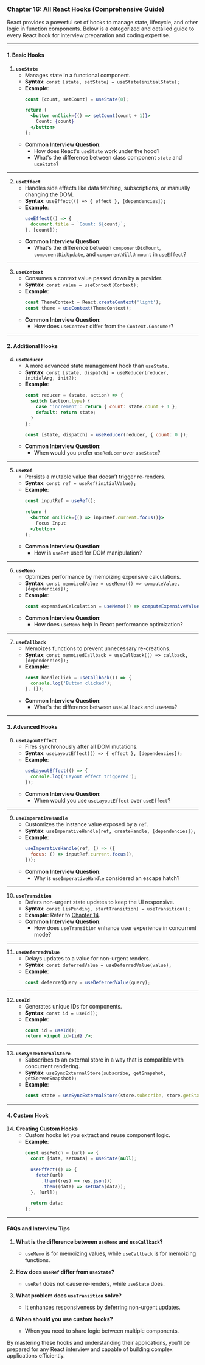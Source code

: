 ### **Chapter 16: All React Hooks (Comprehensive Guide)**

React provides a powerful set of hooks to manage state, lifecycle, and other logic in function components. Below is a categorized and detailed guide to every React hook for interview preparation and coding expertise.

---

#### **1. Basic Hooks**

1. **`useState`**
   - Manages state in a functional component.
   - **Syntax**: `const [state, setState] = useState(initialState);`
   - **Example**:
     ```jsx
     const [count, setCount] = useState(0);

     return (
       <button onClick={() => setCount(count + 1)}>
         Count: {count}
       </button>
     );
     ```
   - **Common Interview Question**: 
     - How does React's `useState` work under the hood?
     - What's the difference between class component `state` and `useState`?

---

2. **`useEffect`**
   - Handles side effects like data fetching, subscriptions, or manually changing the DOM.
   - **Syntax**: `useEffect(() => { effect }, [dependencies]);`
   - **Example**:
     ```jsx
     useEffect(() => {
       document.title = `Count: ${count}`;
     }, [count]);
     ```
   - **Common Interview Question**:
     - What's the difference between `componentDidMount`, `componentDidUpdate`, and `componentWillUnmount` in `useEffect`?

---

3. **`useContext`**
   - Consumes a context value passed down by a provider.
   - **Syntax**: `const value = useContext(Context);`
   - **Example**:
     ```jsx
     const ThemeContext = React.createContext('light');
     const theme = useContext(ThemeContext);
     ```
   - **Common Interview Question**: 
     - How does `useContext` differ from the `Context.Consumer`?

---

#### **2. Additional Hooks**

4. **`useReducer`**
   - A more advanced state management hook than `useState`.
   - **Syntax**: `const [state, dispatch] = useReducer(reducer, initialArg, init?);`
   - **Example**:
     ```jsx
     const reducer = (state, action) => {
       switch (action.type) {
         case 'increment': return { count: state.count + 1 };
         default: return state;
       }
     };

     const [state, dispatch] = useReducer(reducer, { count: 0 });
     ```
   - **Common Interview Question**: 
     - When would you prefer `useReducer` over `useState`?

---

5. **`useRef`**
   - Persists a mutable value that doesn’t trigger re-renders.
   - **Syntax**: `const ref = useRef(initialValue);`
   - **Example**:
     ```jsx
     const inputRef = useRef();

     return (
       <button onClick={() => inputRef.current.focus()}>
         Focus Input
       </button>
     );
     ```
   - **Common Interview Question**: 
     - How is `useRef` used for DOM manipulation?

---

6. **`useMemo`**
   - Optimizes performance by memoizing expensive calculations.
   - **Syntax**: `const memoizedValue = useMemo(() => computeValue, [dependencies]);`
   - **Example**:
     ```jsx
     const expensiveCalculation = useMemo(() => computeExpensiveValue(data), [data]);
     ```
   - **Common Interview Question**:
     - How does `useMemo` help in React performance optimization?

---

7. **`useCallback`**
   - Memoizes functions to prevent unnecessary re-creations.
   - **Syntax**: `const memoizedCallback = useCallback(() => callback, [dependencies]);`
   - **Example**:
     ```jsx
     const handleClick = useCallback(() => {
       console.log('Button clicked');
     }, []);
     ```
   - **Common Interview Question**: 
     - What's the difference between `useCallback` and `useMemo`?

---

#### **3. Advanced Hooks**

8. **`useLayoutEffect`**
   - Fires synchronously after all DOM mutations.
   - **Syntax**: `useLayoutEffect(() => { effect }, [dependencies]);`
   - **Example**:
     ```jsx
     useLayoutEffect(() => {
       console.log('Layout effect triggered');
     });
     ```
   - **Common Interview Question**: 
     - When would you use `useLayoutEffect` over `useEffect`?

---

9. **`useImperativeHandle`**
   - Customizes the instance value exposed by a `ref`.
   - **Syntax**: `useImperativeHandle(ref, createHandle, [dependencies]);`
   - **Example**:
     ```jsx
     useImperativeHandle(ref, () => ({
       focus: () => inputRef.current.focus(),
     }));
     ```
   - **Common Interview Question**:
     - Why is `useImperativeHandle` considered an escape hatch?

---

10. **`useTransition`**
    - Defers non-urgent state updates to keep the UI responsive.
    - **Syntax**: `const [isPending, startTransition] = useTransition();`
    - **Example**: Refer to [Chapter 14](#useTransition).
    - **Common Interview Question**: 
      - How does `useTransition` enhance user experience in concurrent mode?

---

11. **`useDeferredValue`**
    - Delays updates to a value for non-urgent renders.
    - **Syntax**: `const deferredValue = useDeferredValue(value);`
    - **Example**:
      ```jsx
      const deferredQuery = useDeferredValue(query);
      ```

---

12. **`useId`**
    - Generates unique IDs for components.
    - **Syntax**: `const id = useId();`
    - **Example**:
      ```jsx
      const id = useId();
      return <input id={id} />;
      ```

---

13. **`useSyncExternalStore`**
    - Subscribes to an external store in a way that is compatible with concurrent rendering.
    - **Syntax**: `useSyncExternalStore(subscribe, getSnapshot, getServerSnapshot);`
    - **Example**:
      ```jsx
      const state = useSyncExternalStore(store.subscribe, store.getState);
      ```

---

#### **4. Custom Hook**

14. **Creating Custom Hooks**
    - Custom hooks let you extract and reuse component logic.
    - **Example**:
      ```jsx
      const useFetch = (url) => {
        const [data, setData] = useState(null);

        useEffect(() => {
          fetch(url)
            .then((res) => res.json())
            .then((data) => setData(data));
        }, [url]);

        return data;
      };
      ```

---

#### **FAQs and Interview Tips**

1. **What is the difference between `useMemo` and `useCallback`?**
   - `useMemo` is for memoizing values, while `useCallback` is for memoizing functions.

2. **How does `useRef` differ from `useState`?**
   - `useRef` does not cause re-renders, while `useState` does.

3. **What problem does `useTransition` solve?**
   - It enhances responsiveness by deferring non-urgent updates.

4. **When should you use custom hooks?**
   - When you need to share logic between multiple components.

By mastering these hooks and understanding their applications, you'll be prepared for any React interview and capable of building complex applications efficiently.